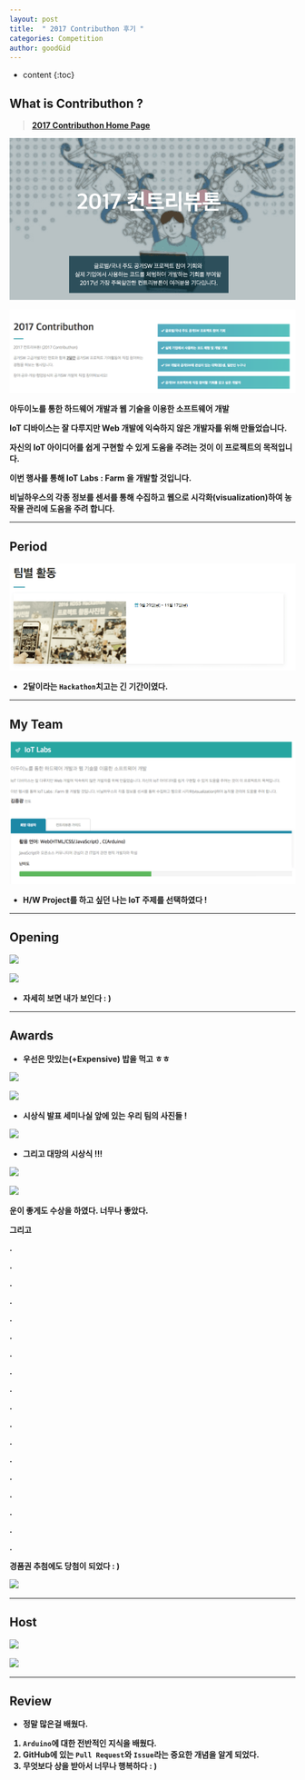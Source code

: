 ```yaml
---
layout: post
title:  " 2017 Contributhon 후기 "
categories: Competition
author: goodGid
---
```

* content
{:toc}


## What is Contributhon ?

> <b>[2017 Contributhon Home Page](https://2017.contributhon.kr/)<b>


![](/assets/img/conference/contributhon_1.png)

![](/assets/img/conference/contributhon_2.png)

아두이노를 통한 하드웨어 개발과 웹 기술을 이용한 소프트웨어 개발

IoT 디바이스는 잘 다루지만 Web 개발에 익숙하지 않은 개발자를 위해 만들었습니다. 

자신의 IoT 아이디어를 쉽게 구현할 수 있게 도움을 주려는 것이 이 프로젝트의 목적입니다.

이번 행사를 통해 IoT Labs : Farm 을 개발할 것입니다. 

비닐하우스의 각종 정보를 센서를 통해 수집하고 웹으로 시각화(visualization)하여 농작물 관리에 도움을 주려 합니다.




---

## Period

![](/assets/img/conference/contributhon_3.png)

* 2달이라는 `Hackathon`치고는 긴 기간이였다.

---

## My Team

![](/assets/img/conference/contributhon_4.png)

* H/W Project를 하고 싶던 나는 IoT 주제를 선택하였다 ! 

---

## Opening

![](/assets/img/conference/contributhon_5.png)

![](/assets/img/conference/contributhon_6.png)

* 자세히 보면 내가 보인다  : )

--- 

## Awards 

* 우선은 맛있는(+Expensive) 밥을 먹고 ㅎㅎ


![](/assets/img/conference/contributhon_9.png)

![](/assets/img/conference/contributhon_10.png)


* 시상식 발표 세미나실 앞에 있는 우리 팀의 사진들 !

![](/assets/img/conference/contributhon_11.png)

* 그리고 대망의 시상식 !!!


![](/assets/img/conference/contributhon_12.png)

![](/assets/img/conference/contributhon_13.png)


운이 좋게도 수상을 하였다. 너무나 좋았다.

그리고 

.

.

.

.

.

.

.

.

.

.

.

.

.

.

.

.

.

.


경품권 추첨에도 당첨이 되었다 : )


![](/assets/img/conference/contributhon_14.png)


---
## Host


![](/assets/img/conference/contributhon_7.png)

![](/assets/img/conference/contributhon_8.png)


---


## Review

* 정말 많은걸 배웠다.

1. `Arduino`에 대한 전반적인 지식을 배웠다.
2. GitHub에 있는 `Pull Request`와 `Issue`라는 중요한 개념을 알게 되었다.
3. 무엇보다 상을 받아서 너무나 행복하다 : )